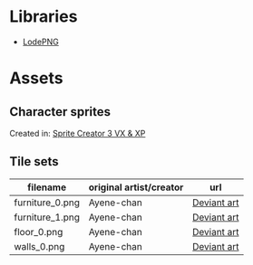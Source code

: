 # Libraries
* [LodePNG](http://lodev.org/lodepng/)

# Assets
## Character sprites
Created in: [Sprite Creator 3 VX & XP](https://www.facebook.com/SpriteCreator3/)

## Tile sets
|   filename            | original artist/creator   | url                                                                                               |
|-----------------------|---------------------------|---------------------------------------------------------------------------------------------------|
| furniture_0.png       | Ayene-chan                | [Deviant art](https://ayene-chan.deviantart.com/art/RPG-Maker-VX-Tile-C-458385708)                |
| furniture_1.png       | Ayene-chan                | [Deviant art](https://ayene-chan.deviantart.com/art/RPG-Maker-VX-Ace-VX-like-XP-Tile-472063464)   |
| floor_0.png           | Ayene-chan                | [Deviant art](https://ayene-chan.deviantart.com/art/RPG-Maker-Wooden-Floor-316114650)             |
| walls_0.png           | Ayene-chan                | [Deviant art](https://ayene-chan.deviantart.com/art/RPG-Maker-VX-TileA4-271092196)                |
